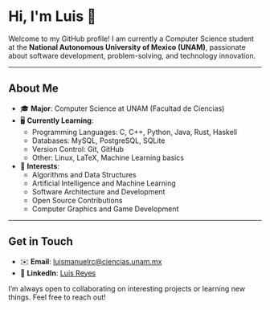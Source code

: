 # Hi, I'm Luis 🙌

Welcome to my GitHub profile! I am currently a Computer Science student at the **National Autonomous University of Mexico (UNAM)**, passionate about software development, problem-solving, and technology innovation.

---

## About Me

- 🎓 **Major**: Computer Science at UNAM (Facultad de Ciencias)
- 🖥️ **Currently Learning**: 
  - Programming Languages: C, C++, Python, Java, Rust, Haskell
  - Databases: MySQL, PostgreSQL, SQLite
  - Version Control: Git, GitHub
  - Other: Linux, LaTeX, Machine Learning basics
- 🎨 **Interests**: 
  - Algorithms and Data Structures
  - Artificial Intelligence and Machine Learning
  - Software Architecture and Development
  - Open Source Contributions
  - Computer Graphics and Game Development

---

## Get in Touch

- ✉️ **Email**: [luismanuelrc@ciencias.unam.mx](reyescolinluism@gmail.com)
- 🏢 **LinkedIn**: [Luis Reyes](https://www.linkedin.com/in/luis-reyes-653951326/)

I’m always open to collaborating on interesting projects or learning new things. Feel free to reach out!
